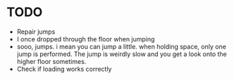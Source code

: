 # TODO

- Repair jumps
- I once dropped through the floor when jumping
- sooo, jumps. i mean you can jump a little. when holding space, only one jump is performed. The jump is weirdly slow and you get a look onto the higher floor sometimes.
- Check if loading works correctly
